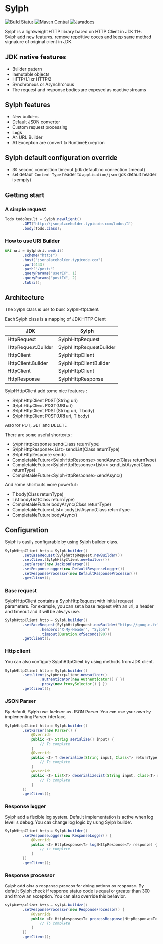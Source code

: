 # Sylph


[![Build Status](https://travis-ci.org/monbanquet/Sylph.svg?branch=master)](https://travis-ci.org/monbanquet/Sylph)
[![Maven Central](https://maven-badges.herokuapp.com/maven-central/fr.monbanquet/sylph/badge.svg)](https://search.maven.org/artifact/fr.monbanquet/sylph/)
[![Javadocs](http://www.javadoc.io/badge/fr.monbanquet/sylph.svg)](http://www.javadoc.io/doc/fr.monbanquet/sylph)

Sylph is a lightweight HTTP library based on HTTP Client in JDK 11+.  
Sylph add new features, remove repetitive codes and keep same method signature of original client in JDK.

## JDK native features
- Builder pattern
- Immutable objects
- HTTP/1.1 or HTTP/2 
- Synchronous or Asynchronous
- The request and response bodies are exposed as reactive streams


## Sylph features
- New builders 
- Default JSON converter
- Custom request processing
- Logs
- An URL Builder
- All Exception are convert to RuntimeException 

## Sylph default configuration override
- 30 second connection timeout (jdk default no connection timeout)
- set default `Content-Type` header to `application/json` (jdk default header is empty)

## Getting start

### A simple request

```java
Todo todoResult = Sylph.newClient()
        .GET("http://jsonplaceholder.typicode.com/todos/1")
        .body(Todo.class);
```

### How to use URI Builder 

```java
URI uri = SylphUri.newUri()
        .scheme("https")
        .host("jsonplaceholder.typicode.com")
        .port(443)
        .path("/posts")
        .queryParams("userId", 1)
        .queryParams("postId", 2)
        .toUri();
``` 

## Architecture

The Sylph class is use to build SylphHttpClient.

Each Sylph class is a mapping of JDK HTTP Client 

| JDK                  | Sylph                    |
| -------------------- | ------------------------ |
| HttpRequest          | SylphHttpRequest         |
| HttpRequest.Builder  | SylphHttpRequestBuilder  |
| HttpClient           | SylphHttpClient          |
| HttpClient.Builder   | SylphHttpClientBuilder   |
| HttpClient           | SylphHttpClient          |
| HttpResponse<T>      | SylphHttpResponse<T>     |


SylphHttpClient add some nice features :
- SylphHttpClient POST(String uri)
- SylphHttpClient POST(URI uri)
- SylphHttpClient POST(String uri, T body)
- SylphHttpClient POST(URI uri, T body)  

Also for PUT, GET and DELETE

There are some useful shortcuts :
- SylphHttpResponse<T> send(Class<T> returnType)
- SylphHttpResponse<List<T>> sendList(Class<T> returnType)
- SylphHttpResponse<Void> send()
- CompletableFuture<SylphHttpResponse<T>> sendAsync(Class<T> returnType)
- CompletableFuture<SylphHttpResponse<List<T>>> sendListAsync(Class<T> returnType)
- CompletableFuture<SylphHttpResponse<Void>> sendAsync() 

And some shortcuts more powerful :
- T body(Class<T> returnType)
- List<T> bodyList(Class<T> returnType)
- CompletableFuture<T> bodyAsync(Class<T> returnType)
- CompletableFuture<List<T>> bodyListAsync(Class<T> returnType)
- CompletableFuture<Void> bodyAsync()

## Configuration

Sylph is easily configurable by using Sylph builder class.

```java
SylphHttpClient http = Sylph.builder()
        .setBaseRequest(SylphHttpRequest.newBuilder())
        .setClient(SylphHttpClient.newBuilder())
        .setParser(new JacksonParser())
        .setResponseLogger(new DefaultResponseLogger())
        .setResponseProcessor(new DefaultResponseProcessor())
        .getClient();
```

### Base request

SylphHttpClient contains a SylphHttpRequest with initial request parameters.
For example, you can set a base request with an url, a header and timeout and it will be always use. 

```java
SylphHttpClient http = Sylph.builder()
        .setBaseRequest(SylphHttpRequest.newBuilder("https://google.fr")
                .headers("X-My-Header", "Sylph")
                .timeout(Duration.ofSeconds(90)))
        .getClient();
```

### Http client 

You can also configure SylphHttpClient by using methods from JDK client.

```java
SylphHttpClient http = Sylph.builder()
        .setClient(SylphHttpClient.newBuilder()
                .authenticator(new Authenticator() { })
                .proxy(new ProxySelector() { })
        .getClient();
```

### JSON Parser

By default, Sylph use Jackson as JSON Parser. 
You can use your own by implementing Parser interface.  

```java
SylphHttpClient http = Sylph.builder()
        .setParser(new Parser() {
            @Override
            public <T> String serialize(T input) {
                // To complete
            }
            @Override
            public <T> T deserialize(String input, Class<T> returnType) {
                // To complete
            }
            @Override
            public <T> List<T> deserializeList(String input, Class<T> returnType) {
                // To complete
            }
        })
        .getClient();
```

### Response logger

Sylph add a flexible log system. Default implementation is active when log level is debug. 
You can change log logic by using Sylph builder.

```java
SylphHttpClient http = Sylph.builder()
        .setResponseLogger(new ResponseLogger() {
            @Override
            public <T> HttpResponse<T> log(HttpResponse<T> response) {
                // To complete
            }
        })
        .getClient();
```

### Response processor

Sylph add also a response process for doing actions on response.
By default Sylph check if response status code is equal or greater than 300 and throw an exception.
You can also override this behavior.

```java
SylphHttpClient http = Sylph.builder()
        .setResponseProcessor(new ResponseProcessor() {
            @Override
            public <T> HttpResponse<T> processResponse(HttpResponse<T> response) throws SylphHttpResponseException {
                // To complete
            }
        })
        .getClient();
```